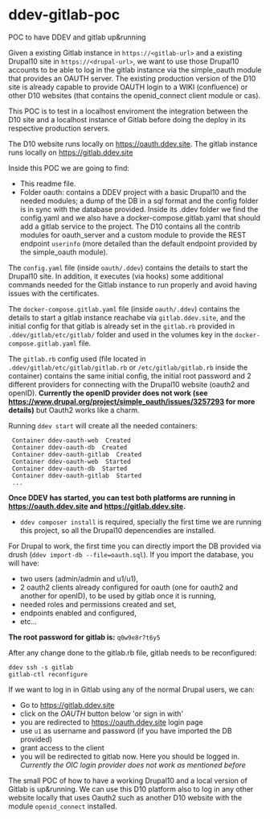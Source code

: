 # ddev-gitlab-poc
POC to have DDEV and gitlab up&amp;running

Given a existing Gitlab instance in `https://<gitlab-url>` and a existing Drupal10 site in `https://<drupal-url>`, we want to use those Drupal10 accounts to be able to log in the gitlab instance via the simple_oauth module that provides an OAUTH server. The existing production version of the D10 site is already capable to provide OAUTH login to a WIKI (confluence) or other D10 websites (that contains the openid_connect client module or cas).

This POC is to test in a localhost enviroment the integration between the D10 site and a localhost instance of Gitlab before doing the deploy in its respective production servers.

The D10 website runs locally on https://oauth.ddev.site.
The gitlab instance runs locally on https://gitlab.ddev.site


Inside this POC we are going to find:

- This readme file.
- Folder oauth: contains a DDEV project with a basic Drupal10 and the needed modules; a dump of the DB in a sql format and the config folder is in sync with the database provided. Inside its .ddev folder we find the config.yaml and we also have a docker-compose.gitlab.yaml that should add a gitlab service to the project.
The D10 contains all the contrib modules for oauth_server and a custom module to provide the REST endpoint `userinfo` (more detailed than the default endpoint provided by the simple_oauth module).

The `config.yaml` file (inside `oauth/.ddev`) contains the details to start the Drupal10 site. In addition, it executes (via hooks) some additional commands needed for the Gitlab instance to run properly and avoid having issues with the certificates.

The `docker-compose.gitlab.yaml` file (inside `oauth/.ddev`) contains the details to start a gitlab instance reachabe via `gitlab.ddev.site`, and the initial config for that gitlab is already set in the `gitlab.rb` provided in `.ddev/gitlab/etc/gitlab/` folder and used in the volumes key in the `docker-compose.gitlab.yaml` file.

The `gitlab.rb` config used (file located in `.ddev/gitlab/etc/gitlab/gitlab.rb` or `/etc/gitlab/gitlab.rb` inside the container) contains the same initial config, the initial root password and 2 different providers for connecting with the Drupal10 website (oauth2 and openID). **Currently the openID provider does not work (see https://www.drupal.org/project/simple_oauth/issues/3257293 for more details)** but Oauth2 works like a charm.

Running `ddev start` will create all the needed containers:
```
 Container ddev-oauth-web  Created
 Container ddev-oauth-db  Created
 Container ddev-oauth-gitlab  Created
 Container ddev-oauth-web  Started
 Container ddev-oauth-db  Started
 Container ddev-oauth-gitlab  Started
 ...
```

**Once DDEV has started, you can test both platforms are running in https://oauth.ddev.site and https://gitlab.ddev.site.**

- `ddev composer install` is required, specially the first time we are running this project, so all the Drupal10 depencendies are installed.

For Drupal to work, the first time you can directly import the DB provided via drush (`ddev import-db --file=oauth.sql`).
If you import the database, you will have:
- two users (admin/admin and u1/u1),
- 2 oauth2 clients already configured for oauth (one for oauth2 and another for openID), to be used by gitlab once it is running,
- needed roles and permissions created and set,
- endpoints enabled and configured,
- etc...

**The root password for gitlab is:** `q0w9e8r7t6y5`

After any change done to the gitlab.rb file, gitlab needs to be reconfigured:
```
ddev ssh -s gitlab
gitlab-ctl reconfigure
```

If we want to log in in Gitlab using any of the normal Drupal users, we can:
- Go to https://gitlab.ddev.site
- click on the *OAUTH* button below 'or sign in with'
- you are redirected to https://oauth.ddev.site login page
- use `u1` as username and password (if you have imported the DB provided)
- grant access to the client
- you will be redirected to gitlab now. Here you should be logged in.
*Currently the OIC login provider does not work as mentioned before*


The small POC of how to have a working Drupal10 and a local version of Gitlab is up&running.
We can use this D10 platform also to log in any other website locally that uses Oauth2 such as another D10 website with the module `openid_connect` installed.
